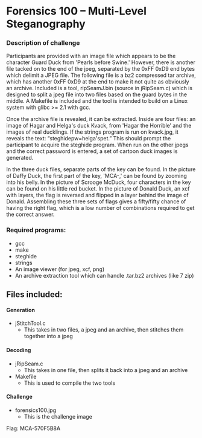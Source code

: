 # Forensics 100 – Multi-Level Steganography

### Description of challenge
Participants are provided with an image file which appears to be the character Guard Duck from 'Pearls before Swine.' However, there is another file tacked on to the end of the jpeg, separated by the 0xFF 0xD9 end bytes which delimit a JPEG file. The following file is a bz2 compressed tar archive, which has another 0xFF 0xD9 at the end to make it not quite as obviously an archive. Included is a tool, ripSeamJ.bin (source in jRipSeam.c) which is designed to split a jpeg file into two files based on the guard bytes in the middle. A Makefile is included and the tool is intended to build on a Linux system with glibc >= 2.1 with gcc.

Once the archive file is revealed, it can be extracted. Inside are four files: an image of Hagar and Helga's duck Kvack, from 'Hagar the Horrible’ and the images of real ducklings. If the strings program is run on kvack.jpg, it reveals the text: “steghidepw=helga'spet.” This should prompt the participant to acquire the steghide program. When run on the other jpegs and the correct password is entered, a set of cartoon duck images is generated.

In the three duck files, separate parts of the key can be found. In the picture of Daffy Duck, the first part of the key, 'MCA-,' can be found by zooming into his belly. In the picture of Scrooge McDuck, four characters in the key can be found on his little red bucket. In the picture of Donald Duck, an xcf with layers, the flag is reversed and flipped in a layer behind the image of Donald. Assembling these three sets of flags gives a fifty/fifty chance of having the right flag, which is a low number of combinations required to get the correct answer.

### Required programs:
* gcc
* make
* steghide
* strings
* An image viewer (for jpeg, xcf, png)
* An archive extraction tool which can handle .tar.bz2 archives (like 7 zip)

## Files included:

#### Generation
* jStitchTool.c
  * This takes in two files, a jpeg and an archive, then stitches them together into a jpeg

#### Decoding 
* jRipSeam.c
  * This takes in one file, then splits it back into a jpeg and an archive
* Makefile
  * This is used to compile the two tools

#### Challenge
* forensics100.jpg
  * This is the challenge image

Flag: MCA-570F5B8A
